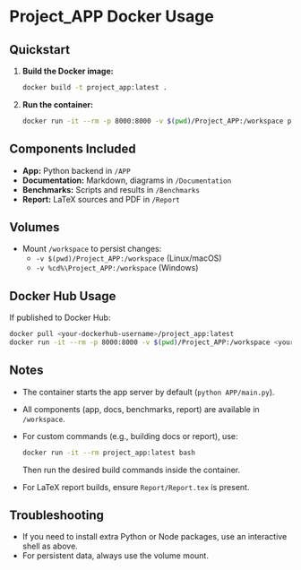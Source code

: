 # Project_APP Docker Usage

## Quickstart

1. **Build the Docker image:**
   ```sh
   docker build -t project_app:latest .
   ```

2. **Run the container:**
   ```sh
   docker run -it --rm -p 8000:8000 -v $(pwd)/Project_APP:/workspace project_app:latest
   ```

## Components Included

- **App:** Python backend in `/APP`
- **Documentation:** Markdown, diagrams in `/Documentation`
- **Benchmarks:** Scripts and results in `/Benchmarks`
- **Report:** LaTeX sources and PDF in `/Report`

## Volumes

- Mount `/workspace` to persist changes:
  - `-v $(pwd)/Project_APP:/workspace` (Linux/macOS)
  - `-v %cd%\Project_APP:/workspace` (Windows)

## Docker Hub Usage

If published to Docker Hub:
```sh
docker pull <your-dockerhub-username>/project_app:latest
docker run -it --rm -p 8000:8000 -v $(pwd)/Project_APP:/workspace <your-dockerhub-username>/project_app:latest
```

## Notes

- The container starts the app server by default (`python APP/main.py`).
- All components (app, docs, benchmarks, report) are available in `/workspace`.
- For custom commands (e.g., building docs or report), use:
  ```sh
  docker run -it --rm project_app:latest bash
  ```
  Then run the desired build commands inside the container.

- For LaTeX report builds, ensure `Report/Report.tex` is present.

## Troubleshooting

- If you need to install extra Python or Node packages, use an interactive shell as above.
- For persistent data, always use the volume mount.
